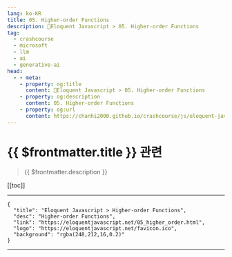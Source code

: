 ```yaml
---
lang: ko-KR
title: 05. Higher-order Functions
description: 🧶Eloquent Javascript > 05. Higher-order Functions
tag: 
  - crashcourse
  - microsoft
  - llm
  - ai
  - generative-ai
head:
  - - meta:
    - property: og:title
      content: 🧶Eloquent Javascript > 05. Higher-order Functions
    - property: og:description
      content: 05. Higher-order Functions
    - property: og:url
      content: https://chanhi2000.github.io/crashcourse/js/eloquent-javascript/05.html
---
```


# {{ $frontmatter.title }} 관련

> {{ $frontmatter.description }}

[[toc]]

---

```component VPCard
{
  "title": "Eloquent Javascript > Higher-order Functions",
  "desc": "Higher-order Functions",
  "link": "https://eloquentjavascript.net/05_higher_order.html",
  "logo": "https://eloquentjavascript.net/favicon.ico",
  "background": "rgba(248,212,16,0.2)"
}
```

---

<TagLinks />